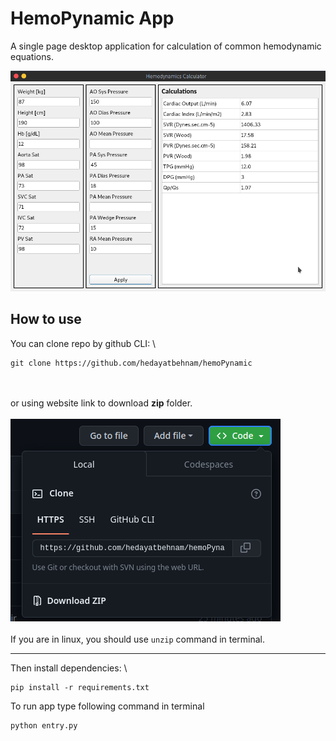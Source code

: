 # HemoPynamic App
A single page desktop application for calculation of common hemodynamic equations.

![App main window](images/hemoPynamic.png "HemoPy GUI")  

## How to use
You can clone repo by github CLI:
\

```
git clone https://github.com/hedayatbehnam/hemoPynamic
```
\
\
or using website link to download **zip** folder.
\
\
![zip download image](images/zip_download.png "zip download")
\
\
If you are in linux, you should use `unzip` command in terminal.
___
  
Then install dependencies:
\

```
pip install -r requirements.txt
```



To run app type following command in terminal

```
python entry.py
```
